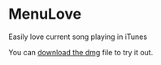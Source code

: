 # MenuLove
Easily love current song playing in iTunes

You can [download the dmg](https://github.com/thepaulstella/downloads/raw/master/MenuLove.dmg) file to try it out.